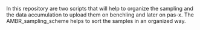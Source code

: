 In this repository are two scripts that will help to organize the sampling and the data accumulation to upload them on benchling and later on pas-x.
The AMBR_sampling_scheme helps to sort the samples in an organized way. 